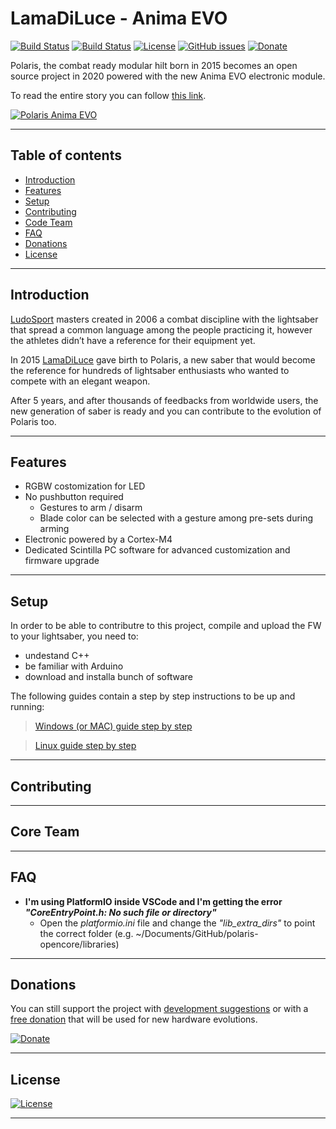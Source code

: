 # LamaDiLuce - Anima EVO
[![Build Status](https://img.shields.io/github/forks/LamaDiLuce/polaris-opencore.svg)](https://github.com/LamaDiLuce/polaris-opencore)
[![Build Status](https://img.shields.io/github/stars/LamaDiLuce/polaris-opencore.svg)](https://github.com/LamaDiLuce/polaris-opencore)
[![License](https://img.shields.io/github/license/LamaDiLuce/polaris-opencore.svg)](https://github.com/LamaDiLuce/polaris-opencore)
[![GitHub issues](https://img.shields.io/github/issues/LamaDiLuce/polaris-opencore)](https://github.com/LamaDiLuce/polaris-opencore/issues)
[![Donate](https://img.shields.io/badge/Donate-PayPal-blue.svg)](https://www.paypal.me/ludosport/)

Polaris, the combat ready modular hilt born in 2015 becomes an open source project in 2020 powered with the new Anima EVO electronic module.

To read the entire story you can follow [this link](https://www.lamadiluce.it/polaris-evo/).

[![Polaris Anima EVO](https://www.lamadiluce.it/wp-content/uploads/2020/06/FBcover-01-e1596115323936.png)](https://www.lamadiluce.it/polaris-evo/)

---

## Table of contents
- [Introduction](#introduction)
- [Features](#features)
- [Setup](#setup)
- [Contributing](#contributing)
- [Code Team](#core-team)
- [FAQ](#faq)
- [Donations](#donations)
- [License](#license)

---

## Introduction
[LudoSport](https://www.ludosport.net/) masters created in 2006 a combat discipline with the lightsaber that spread a common language among the people practicing it, however the athletes didn’t have a reference for their equipment yet.

In 2015 [LamaDiLuce](https://www.lamadiluce.it/) gave birth to Polaris, a new saber that would become the reference for hundreds of lightsaber enthusiasts who wanted to compete with an elegant weapon.

After 5 years, and after thousands of feedbacks from worldwide users, the new generation of saber is ready and you can contribute to the evolution of Polaris too.

---

## Features

- RGBW costomization for LED
- No pushbutton required
  - Gestures to arm / disarm
  - Blade color can be selected with a gesture among pre-sets during arming
- Electronic powered by a Cortex-M4
- Dedicated Scintilla PC software for advanced customization and firmware upgrade

---

## Setup
In order to be able to contributre to this project, compile and upload the FW to your lightsaber, you need to:
- undestand C++
- be familiar with Arduino
- download and installa bunch of software

The following guides contain a step by step instructions to be up and running:


> [Windows (or MAC) guide step by step](Documentation/SETUP.md#windows-setup)


> [Linux guide step by step](Documentation/SETUP.md#linux-setup)

---

## Contributing




---

## Core Team




---

## FAQ

- **I'm using PlatformIO inside VSCode and I'm getting the error *"CoreEntryPoint.h: No such file or directory"***
    - Open the *platformio.ini* file and change the *"lib_extra_dirs"* to point the correct folder (e.g. ~/Documents/GitHub/polaris-opencore/libraries)


---

## Donations

You can still support the project with [development suggestions](https://bit.ly/Polaris-OpenCore-suggestion) or with a [free donation](https://www.paypal.me/ludosport/) that will be used for new hardware evolutions.

[![Donate](https://img.shields.io/badge/Donate-PayPal-blue.svg)](https://www.paypal.me/ludosport/)

---

## License
[![License](https://img.shields.io/github/license/LamaDiLuce/polaris-opencore.svg)](https://github.com/LamaDiLuce/polaris-opencore)

---